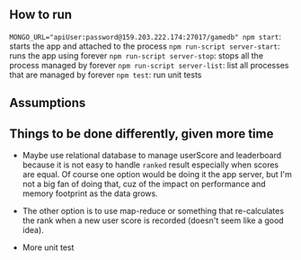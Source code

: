 ## How to run 

`MONGO_URL="apiUser:password@159.203.222.174:27017/gamedb" npm start`: starts the app and attached to the process
`npm run-script server-start`: runs the app using forever
`npm run-script server-stop`: stops all the process managed by forever
`npm run-script server-list`: list all processes that are managed by forever
`npm test`: run unit tests

## Assumptions


## Things to be done differently, given more time

- Maybe use relational database to manage userScore and leaderboard because it is
not easy to handle `ranked` result especially when scores are equal. Of course 
one option would be doing it the app server, but I'm not a big fan of doing that,
cuz of the impact on performance and memory footprint as the data grows.

- The other option is to use map-reduce or something that re-calculates the rank 
when a new user score is recorded (doesn't seem like a good idea).

- More unit test



